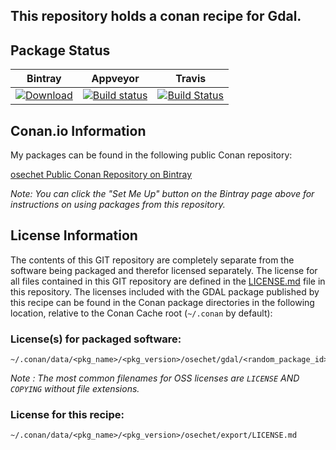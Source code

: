 This repository holds a conan recipe for Gdal.
---

## Package Status

| Bintray | Appveyor | Travis |
|---------|-----------|--------|
|[![Download](https://api.bintray.com/packages/osechet/public-conan/GDAL:osechet/images/download.svg?version=2.1.3:testing) ](https://bintray.com/osechet/public-conan/GDAL:osechet/2.1.3:testing/link)|[![Build status](https://ci.appveyor.com/api/projects/status/github/osechet/conan-gdal?svg=true)](https://ci.appveyor.com/project/osechet/conan-gdal)|[![Build Status](https://travis-ci.org/osechet/conan-gdal.svg?branch=testing/2.1.3)](https://travis-ci.org/osechet/conan-gdal)|

## Conan.io Information

My packages can be found in the following public Conan repository:

[osechet Public Conan Repository on Bintray](https://bintray.com/osechet/public-conan)

*Note: You can click the "Set Me Up" button on the Bintray page above for instructions on using packages from this repository.*

## License Information

The contents of this GIT repository are completely separate from the software being packaged and therefor licensed separately.  The license for all files contained in this GIT repository are defined in the [LICENSE.md](LICENSE.md) file in this repository.  The licenses included with the GDAL package published by this recipe can be found in the Conan package directories in the following location, relative to the Conan Cache root (`~/.conan` by default):

### License(s) for packaged software:

    ~/.conan/data/<pkg_name>/<pkg_version>/osechet/gdal/<random_package_id>/<LICENSE_FILES_HERE>

*Note :   The most common filenames for OSS licenses are `LICENSE` AND `COPYING` without file extensions.*

### License for this recipe:

    ~/.conan/data/<pkg_name>/<pkg_version>/osechet/export/LICENSE.md
